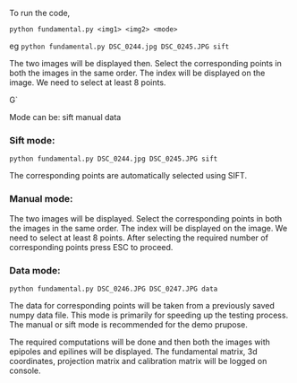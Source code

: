 To run the code,

`python fundamental.py <img1> <img2> <mode>`

eg `python fundamental.py DSC_0244.jpg DSC_0245.JPG sift`

The two images will be displayed then.
Select the corresponding points in both the images in the same order. The index will be displayed on the image.
We need to select at least 8 points.

G`

Mode can be:
sift
manual
data

### Sift mode:

`python fundamental.py DSC_0244.jpg DSC_0245.JPG sift`

The corresponding points are automatically selected using SIFT.

### Manual mode:

The two images will be displayed.
Select the corresponding points in both the images in the same order. The index will be displayed on the image.
We need to select at least 8 points.
After selecting the required number of corresponding points press ESC to proceed.

### Data mode:

`python fundamental.py DSC_0246.JPG DSC_0247.JPG data`

The data for corresponding points will be taken from a previously saved numpy data file.
This mode is primarily for speeding up the testing process. The manual or sift mode is recommended for the demo prupose.

The required computations will be done and then both the images with epipoles and epilines will be displayed.
The fundamental matrix, 3d coordinates, projection matrix and calibration matrix will be logged on console.
